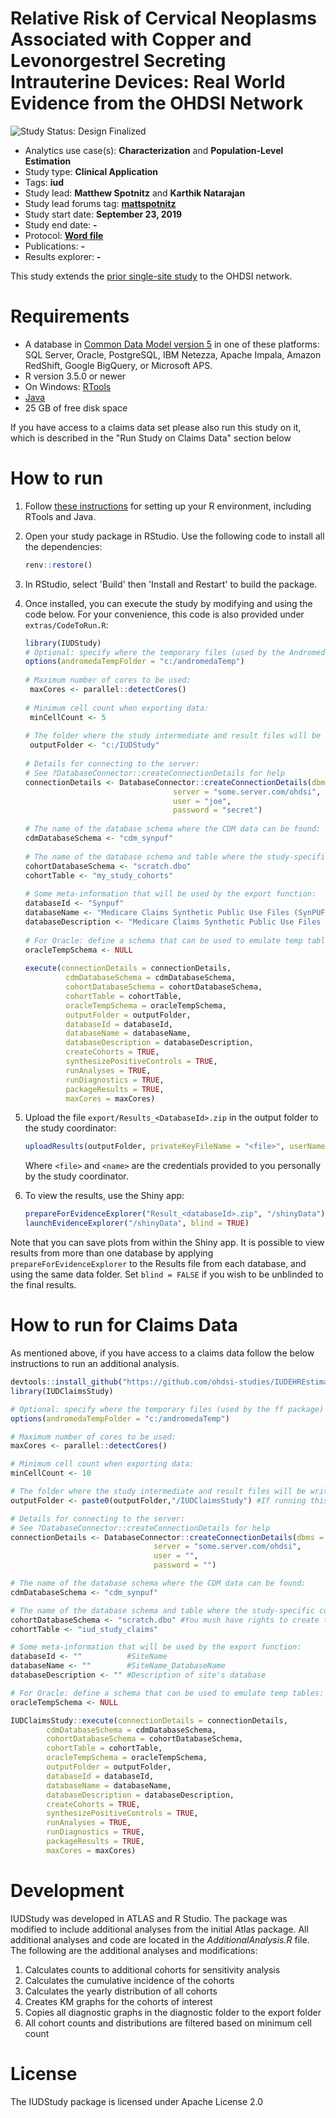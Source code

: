 Relative Risk of Cervical Neoplasms Associated with Copper and Levonorgestrel Secreting Intrauterine Devices: Real World Evidence from the OHDSI Network
==============================

<img src="https://img.shields.io/badge/Study%20Status-Design%20Finalized-brightgreen.svg" alt="Study Status: Design Finalized"> 

- Analytics use case(s): **Characterization** and **Population-Level Estimation**
- Study type: **Clinical Application**
- Tags: **iud**
- Study lead: **Matthew Spotnitz** and **Karthik Natarajan**
- Study lead forums tag: **[mattspotnitz](https://forums.ohdsi.org/u/mattspotnitz)**
- Study start date: **September 23, 2019**
- Study end date: **-**
- Protocol: **[Word file](https://github.com/ohdsi-studies/IUDEHREstimationStudy/blob/master/documents/IUD%20Cervical%20Neoplasms%20Estimation%20Protocol.docx)**
- Publications: **-**
- Results explorer: **-**

This study extends the [prior single-site study](https://journals.lww.com/greenjournal/fulltext/2020/02000/relative_risk_of_cervical_neoplasms_among_copper.11.aspx) to the OHDSI network.


Requirements
============

- A database in [Common Data Model version 5](https://github.com/OHDSI/CommonDataModel) in one of these platforms: SQL Server, Oracle, PostgreSQL, IBM Netezza, Apache Impala, Amazon RedShift, Google BigQuery, or Microsoft APS.
- R version 3.5.0 or newer
- On Windows: [RTools](http://cran.r-project.org/bin/windows/Rtools/)
- [Java](http://java.com)
- 25 GB of free disk space

If you have access to a claims data set please also run this study on it, which is described in the "Run Study on Claims Data" section below

How to run
==========
1. Follow [these instructions](https://ohdsi.github.io/Hades/rSetup.html) for setting up your R environment, including RTools and Java. 

2. Open your study package in RStudio. Use the following code to install all the dependencies:

	```r
	renv::restore()
	```

3. In RStudio, select 'Build' then 'Install and Restart' to build the package.

4. Once installed, you can execute the study by modifying and using the code below. For your convenience, this code is also provided under `extras/CodeToRun.R`:

   ```r
   library(IUDStudy)
   # Optional: specify where the temporary files (used by the Andromeda package) will be created:
   options(andromedaTempFolder = "c:/andromedaTemp")
	
   # Maximum number of cores to be used:
	maxCores <- parallel::detectCores()
	
   # Minimum cell count when exporting data:
	minCellCount <- 5
	
   # The folder where the study intermediate and result files will be written:
	outputFolder <- "c:/IUDStudy"
	
   # Details for connecting to the server:
   # See ?DatabaseConnector::createConnectionDetails for help
   connectionDetails <- DatabaseConnector::createConnectionDetails(dbms = "postgresql",
									server = "some.server.com/ohdsi",
									user = "joe",
									password = "secret")
	
   # The name of the database schema where the CDM data can be found:
   cdmDatabaseSchema <- "cdm_synpuf"
	
   # The name of the database schema and table where the study-specific cohorts will be instantiated:
   cohortDatabaseSchema <- "scratch.dbo"
   cohortTable <- "my_study_cohorts"
	
   # Some meta-information that will be used by the export function:
   databaseId <- "Synpuf"
   databaseName <- "Medicare Claims Synthetic Public Use Files (SynPUFs)"
   databaseDescription <- "Medicare Claims Synthetic Public Use Files (SynPUFs) were created to allow interested parties to gain familiarity using Medicare claims data while protecting beneficiary privacy. These files are intended to promote development of software and applications that utilize files in this format, train researchers on the use and complexities of Centers for Medicare and Medicaid Services (CMS) claims, and support safe data mining innovations. The SynPUFs were created by combining randomized information from multiple unique beneficiaries and changing variable values. This randomization and combining of beneficiary information ensures privacy of health information."
	
   # For Oracle: define a schema that can be used to emulate temp tables:
   oracleTempSchema <- NULL
	
   execute(connectionDetails = connectionDetails,
            cdmDatabaseSchema = cdmDatabaseSchema,
            cohortDatabaseSchema = cohortDatabaseSchema,
            cohortTable = cohortTable,
            oracleTempSchema = oracleTempSchema,
            outputFolder = outputFolder,
            databaseId = databaseId,
            databaseName = databaseName,
            databaseDescription = databaseDescription,
            createCohorts = TRUE,
            synthesizePositiveControls = TRUE,
            runAnalyses = TRUE,
            runDiagnostics = TRUE,
            packageResults = TRUE,
            maxCores = maxCores)
	```

4. Upload the file ```export/Results_<DatabaseId>.zip``` in the output folder to the study coordinator:

	```r
	uploadResults(outputFolder, privateKeyFileName = "<file>", userName = "<name>")
	```
	
	Where ```<file>``` and ```<name>``` are the credentials provided to you personally by the study coordinator.
		
5. To view the results, use the Shiny app:

	```r
	prepareForEvidenceExplorer("Result_<databaseId>.zip", "/shinyData")
	launchEvidenceExplorer("/shinyData", blind = TRUE)
	```
  
  Note that you can save plots from within the Shiny app. It is possible to view results from more than one database by applying `prepareForEvidenceExplorer` to the Results file from each database, and using the same data folder. Set `blind = FALSE` if you wish to be unblinded to the final results.



How to run for Claims Data
==========================

As mentioned above, if you have access to a claims data follow the below instructions to run an additional analysis.

```r
devtools::install_github("https://github.com/ohdsi-studies/IUDEHREstimationStudy/additionalEstimationPackage/IUDClaimsEstimation")
library(IUDClaimsStudy)

# Optional: specify where the temporary files (used by the ff package) will be created:
options(andromedaTempFolder = "c:/andromedaTemp")

# Maximum number of cores to be used:
maxCores <- parallel::detectCores()

# Minimum cell count when exporting data:
minCellCount <- 10

# The folder where the study intermediate and result files will be written:
outputFolder <- paste0(outputFolder,"/IUDClaimsStudy") #If running this analysis in isolation (i.e. without EHR analysis) please enter the file directory here (i.e. "C:/IUDClaimsStudy")

# Details for connecting to the server:
# See ?DatabaseConnector::createConnectionDetails for help
connectionDetails <- DatabaseConnector::createConnectionDetails(dbms = "postgresql",
                                server = "some.server.com/ohdsi",
                                user = "",
                                password = "")

# The name of the database schema where the CDM data can be found:
cdmDatabaseSchema <- "cdm_synpuf"

# The name of the database schema and table where the study-specific cohorts will be instantiated:
cohortDatabaseSchema <- "scratch.dbo" #You mush have rights to create tables in this schema
cohortTable <- "iud_study_claims"

# Some meta-information that will be used by the export function:
databaseId <- ""          #SiteName
databaseName <- ""        #SiteName_DatabaseName
databaseDescription <- "" #Description of site's database

# For Oracle: define a schema that can be used to emulate temp tables:
oracleTempSchema <- NULL

IUDClaimsStudy::execute(connectionDetails = connectionDetails,
        cdmDatabaseSchema = cdmDatabaseSchema,
        cohortDatabaseSchema = cohortDatabaseSchema,
        cohortTable = cohortTable,
        oracleTempSchema = oracleTempSchema,
        outputFolder = outputFolder,
        databaseId = databaseId,
        databaseName = databaseName,
        databaseDescription = databaseDescription,
        createCohorts = TRUE,
        synthesizePositiveControls = TRUE,
        runAnalyses = TRUE,
        runDiagnostics = TRUE,
        packageResults = TRUE,
        maxCores = maxCores)
```


Development
===========
IUDStudy was developed in ATLAS and R Studio. The package was modified to include additional analyses from the initial Atlas package. All additional analyses and code are located in the _AdditionalAnalysis.R_ file. The following are the additional analyses and modifications:
1. Calculates counts to additional cohorts for sensitivity analysis
2. Calculates the cumulative incidence of the cohorts
3. Calculates the yearly distribution of all cohorts
4. Creates KM graphs for the cohorts of interest
5. Copies all diagnostic graphs in the diagnostic folder to the export folder 
6. All cohort counts and distributions are filtered based on minimum cell count

License
=======
The IUDStudy package is licensed under Apache License 2.0
